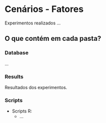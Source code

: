 # Cenários - Fatores

Experimentos realizados ...

## O que contém em cada pasta?

### Database

...

### Results

Resultados dos experimentos.

### Scripts

* Scripts R:
	* ...




